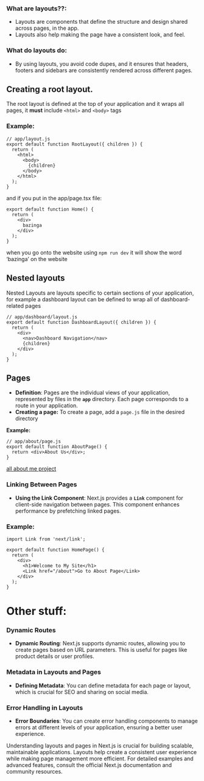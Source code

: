 ### **What are layouts??**:

- Layouts are components that define the structure and design shared across pages, in the app.
- Layouts also help making the page have a consistent look, and feel.

### What do layouts do:

- By using layouts, you avoid code dupes, and it ensures that headers, footers and sidebars are consistently rendered across different pages.

## Creating a root layout.

The root layout is defined at the top of your application and it wraps all pages, it **must** include `<html>` and `<body>` tags 

### Example:

```tsx
// app/layout.js
export default function RootLayout({ children }) {
  return (
    <html>
      <body>
        {children}
      </body>
    </html>
  );
}
```

and if you put in the app/page.tsx file:

```tsx
export default function Home() {
  return (
    <div>
      bazinga
    </div>
  );
}
```

when you go onto the website using `npm run dev` it will show the word ‘bazinga’ on the website

## Nested layouts

Nested Layouts are layouts specific to certain sections of your application, for example a dashboard layout can be defined to wrap all of dashboard- related pages

```tsx
// app/dashboard/layout.js
export default function DashboardLayout({ children }) {
  return (
    <div>
      <nav>Dashboard Navigation</nav>
      {children}
    </div>
  );
}
```

## Pages

- **Definition**: Pages are the individual views of your application, represented by files in the **`app`** directory. Each page corresponds to a route in your application.
- **Creating a page:** To create a page, add a `page.js` file in the desired directory

**Example:**

```tsx
// app/about/page.js
export default function AboutPage() {
  return <div>About Us</div>;
}
```

[all about me project](https://github.com/xxpwnxxx420lord/nextjs-notes/tree/main/codeexamples/allaboutme)

### **Linking Between Pages**

- **Using the Link Component**: Next.js provides a **`Link`** component for client-side navigation between pages. This component enhances performance by prefetching linked pages.

### **Example:**

```tsx
import Link from 'next/link';

export default function HomePage() {
  return (
    <div>
      <h1>Welcome to My Site</h1>
      <Link href="/about">Go to About Page</Link>
    </div>
  );
}
```

# Other stuff:

### **Dynamic Routes**

- **Dynamic Routing**: Next.js supports dynamic routes, allowing you to create pages based on URL parameters. This is useful for pages like product details or user profiles.

### **Metadata in Layouts and Pages**

- **Defining Metadata**: You can define metadata for each page or layout, which is crucial for SEO and sharing on social media.

### **Error Handling in Layouts**

- **Error Boundaries**: You can create error handling components to manage errors at different levels of your application, ensuring a better user experience.

Understanding layouts and pages in Next.js is crucial for building scalable, maintainable applications. Layouts help create a consistent user experience while making page management more efficient. For detailed examples and advanced features, consult the official Next.js documentation and community resources.

